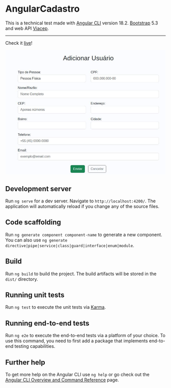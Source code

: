 # AngularCadastro

This is a technical test made with [Angular CLI](https://github.com/angular/angular-cli) version 18.2. <a href="https://getbootstrap.com/">Bootstrap</a> 5.3 and web API <a href="https://viacep.com.br/">Viacep</a>.
<hr>

Check it [live](https://angular-cadastro.vercel.app/)!

![alt text](public/sample.jpg?raw=true)

## Development server

Run `ng serve` for a dev server. Navigate to `http://localhost:4200/`. The application will automatically reload if you change any of the source files.

## Code scaffolding

Run `ng generate component component-name` to generate a new component. You can also use `ng generate directive|pipe|service|class|guard|interface|enum|module`.

## Build

Run `ng build` to build the project. The build artifacts will be stored in the `dist/` directory.

## Running unit tests

Run `ng test` to execute the unit tests via [Karma](https://karma-runner.github.io).

## Running end-to-end tests

Run `ng e2e` to execute the end-to-end tests via a platform of your choice. To use this command, you need to first add a package that implements end-to-end testing capabilities.

## Further help

To get more help on the Angular CLI use `ng help` or go check out the [Angular CLI Overview and Command Reference](https://angular.dev/tools/cli) page.
